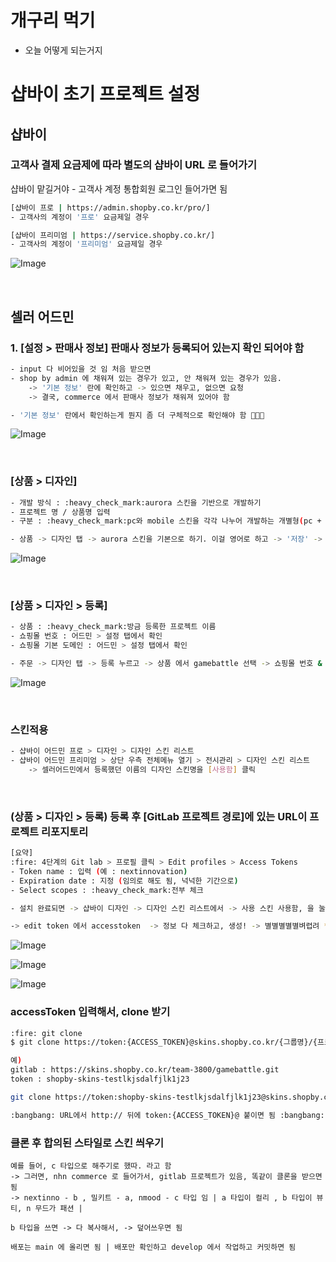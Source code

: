 

# 개구리 먹기 
- 오늘 어떻게 되는거지 


# 샵바이 초기 프로젝트 설정 

## 샵바이
### 고객사 결제 요금제에 따라 별도의 샵바이 URL 로 들어가기
샵바이 맡길거야 - 고객사 계정 
통합회원 로그인 들어가면 됨 

```BASH
[샵바이 프로 | https://admin.shopby.co.kr/pro/]
- 고객사의 계정이 '프로' 요금제일 경우

[샵바이 프리미엄 | https://service.shopby.co.kr/]
- 고객사의 계정이 '프리미엄' 요금제일 경우
```

![Image](https://i.imgur.com/NZOtf7A.png)

<br>

## 셀러 어드민

### 1. [설정 > 판매사 정보] 판매사 정보가 등록되어 있는지 확인 되어야 함 

```bash
- input 다 비어있을 것 임 처음 받으면 
- shop by admin 에 채워져 있는 경우가 있고, 안 채워져 있는 경우가 있음. 
	-> '기본 정보' 란에 확인하고 -> 있으면 채우고, 없으면 요청 
	-> 결국, commerce 에서 판매사 정보가 채워져 있어야 함

- '기본 정보' 란에서 확인하는게 뭔지 좀 더 구체적으로 확인해야 함 📛📛📛 
```

![Image](https://i.imgur.com/tlDwje4.png)

<br>

### [상품 > 디자인]

```bash
- 개발 방식 : :heavy_check_mark:aurora 스킨을 기반으로 개발하기
- 프로젝트 명 / 상품명 입력
- 구분 : :heavy_check_mark:pc와 mobile 스킨을 각각 나누어 개발하는 개별형(pc + mobile)

- 상품 -> 디자인 탭 -> aurora 스킨을 기본으로 하기. 이걸 영어로 하고 -> '저장' -> 그러면, '디자인' 에서 -> 나옴 
```
![Image](https://i.imgur.com/3kvAMyT.png)


<br>

### [상품 > 디자인 > 등록]

```bash
- 상품 : :heavy_check_mark:방금 등록한 프로젝트 이름
- 쇼핑몰 번호 : 어드민 > 설정 탭에서 확인
- 쇼핑몰 기본 도메인 : 어드민 > 설정 탭에서 확인

- 주문 -> 디자인 탭 -> 등록 누르고 -> 상품 에서 gamebattle 선택 -> 쇼핑몰 번호 & 도메인 등록하라고 함 : 이건, shop by amdin 으로 들어가서. (근데, pro 랑 premium 이랑 달라서) | 
```

![Image](https://i.imgur.com/UVr3oOJ.png)



<br>

### 스킨적용
```bash
- 샵바이 어드민 프로 > 디자인 > 디자인 스킨 리스트 
- 샵바이 어드민 프리미엄 > 상단 우측 전체메뉴 열기 > 전시관리 > 디자인 스킨 리스트 
	-> 셀러어드민에서 등록했던 이름의 디자인 스킨명을 [사용함] 클릭
```



<br>


### (상품 > 디자인 > 등록) 등록 후 [GitLab 프로젝트 경로]에 있는 URL이 프로젝트 리포지토리
```bash
[요약]
:fire: 4단계의 Git lab > 프로필 클릭 > Edit profiles > Access Tokens 
- Token name : 입력 (예 : nextinnovation) 
- Expiration date : 지정 (임의로 해도 됨, 넉넉한 기간으로)
- Select scopes : :heavy_check_mark:전부 체크

- 설치 완료되면 -> 샵바이 디자인 -> 디자인 스킨 리스트에서 -> 사용 스킨 사용함, 을 눌러준다. -> 사용함 -> 그러면, 레포지 토리에 적용이 된거 임 -> 그러면, 이 레포지토리는, seller git lab 주소 -> 대신, access token 을 만들어줘야 clone 가능 

-> edit token 에서 accesstoken  -> 정보 다 체크하고, 생성! -> 별별별별별벼렵려 *************** 생김 -> 복사 해두고, -> clone 누르고, -> git clone https://token:@토큰 + 주소 넣으면, 클론이 됨 (#❓❓❓이 부분이 구체적으로 뭔지는 모르겠음)
```

![Image](https://i.imgur.com/ixWqpZA.png)


![Image](https://i.imgur.com/9Jh7dEn.png)

![Image](https://i.imgur.com/Ll3RcXu.png)


### accessToken 입력해서, clone 받기 

```bash
:fire: git clone
$ git clone https://token:{ACCESS_TOKEN}@skins.shopby.co.kr/{그룹명}/{프로젝트명}.git

예)
gitlab : https://skins.shopby.co.kr/team-3800/gamebattle.git
token : shopby-skins-testlkjsdalfjlk1j23

git clone https://token:shopby-skins-testlkjsdalfjlk1j23@skins.shopby.co.kr/team-3800/gamebattle.git

:bangbang: URL에서 http:// 뒤에 token:{ACCESS_TOKEN}@ 붙이면 됨 :bangbang:
```





### 클론 후 합의된 스타일로 스킨 씌우기

```
예를 들어, c 타입으로 해주기로 했따. 라고 함 
-> 그러면, nhn commerce 로 들어가서, gitlab 프로젝트가 있음, 똑같이 클론을 받으면 됨 
-> nextinno - b , 밀키트 - a, nmood - c 타입 임 | a 타입이 컬리 , b 타입이 뷰티, n 무드가 패션 | 

b 타입을 쓰면 -> 다 복사해서, -> 덮어쓰우면 됨

배포는 main 에 올리면 됨 | 배포만 확인하고 develop 에서 작업하고 커밋하면 됨 
```






